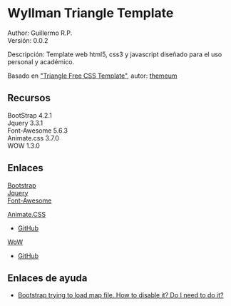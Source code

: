 Wyllman Triangle Template  
=========================    
  
Author: Guillermo R.P.  
Versión: 0.0.2  
  
Descripción: Template web html5, css3 y javascript diseñado para el uso personal y académico.  
  
Basado en ["Triangle Free CSS Template"](http://preview.astemplates.com/itempreview/538), autor: [themeum](https://www.themeum.com/)   
  
Recursos  
--------  
  
BootStrap 4.2.1  
Jquery 3.3.1  
Font-Awesome 5.6.3  
Animate.css 3.7.0  
WOW 1.3.0  
  
Enlaces  
-------  

[Bootstrap](https://getbootstrap.com/)  
[Jquery](https://jquery.com/)  
[Font-Awesome](https://fontawesome.com/)  
  
[Animate.CSS](https://daneden.github.io/animate.css/)  
  - [GitHub](https://github.com/daneden/animate.css)  
  
[WoW](https://wowjs.uk)  
  - [GitHub](https://github.com/graingert/WOW)  
  
  
Enlaces de ayuda  
----------------  
  
  - [Bootstrap trying to load map file. How to disable it? Do I need to do it?](https://stackoverflow.com/questions/21773376/bootstrap-trying-to-load-map-file-how-to-disable-it-do-i-need-to-do-it)  

